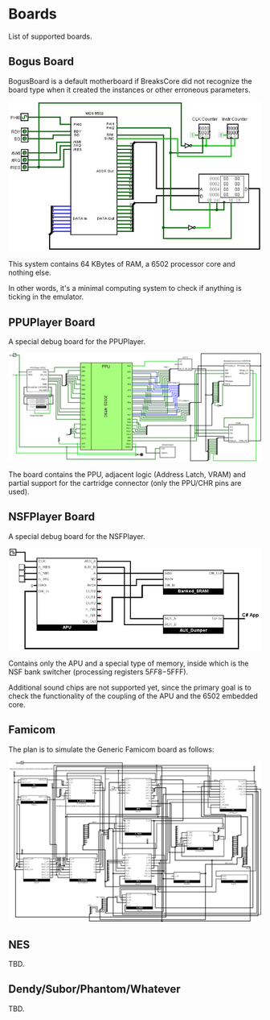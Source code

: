 # Boards

List of supported boards.

## Bogus Board

BogusBoard is a default motherboard if BreaksCore did not recognize the board type when it created the instances or other erroneous parameters.

![BogusBoard](/UserManual/imgstore/BogusBoard.jpg)

This system contains 64 KBytes of RAM, a 6502 processor core and nothing else.

In other words, it's a minimal computing system to check if anything is ticking in the emulator.

## PPUPlayer Board

A special debug board for the PPUPlayer.

![PPUPlayer_All](/UserManual/imgstore/PPUPlayer_All.png)

The board contains the PPU, adjacent logic (Address Latch, VRAM) and partial support for the cartridge connector (only the PPU/CHR pins are used).

## NSFPlayer Board

A special debug board for the NSFPlayer.

![NSF_Board](/BreaksAPU/NSFPlayer/NSF_Board.png)

Contains only the APU and a special type of memory, inside which is the NSF bank switcher (processing registers $5FF8-$5FFF).

Additional sound chips are not supported yet, since the primary goal is to check the functionality of the coupling of the APU and the 6502 embedded core.

## Famicom

The plan is to simulate the Generic Famicom board as follows:

![fami_logisim](/UserManual/imgstore/fami_logisim.jpg)

## NES

TBD.

## Dendy/Subor/Phantom/Whatever

TBD.
